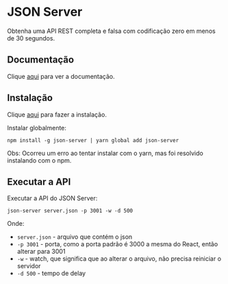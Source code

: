# JSON Server

Obtenha uma API REST completa e falsa com codificação zero em menos de 30 segundos.

## Documentação

Clique [aqui](https://github.com/typicode/json-server) para ver a documentação.

## Instalação

Clique [aqui](https://www.npmjs.com/package/json-server) para fazer a instalação.

Instalar globalmente:

```
npm install -g json-server | yarn global add json-server
```

Obs: Ocorreu um erro ao tentar instalar com o yarn, mas foi resolvido instalando com o npm.

## Executar a API

Executar a API do JSON Server:

```
json-server server.json -p 3001 -w -d 500
```

Onde:

- `server.json` - arquivo que contém o json
- `-p 3001` - porta, como a porta padrão é 3000 a mesma do React, então alterar para 3001
- `-w` - watch, que significa que ao alterar o arquivo, não precisa reiniciar o servidor
- `-d 500` - tempo de delay
